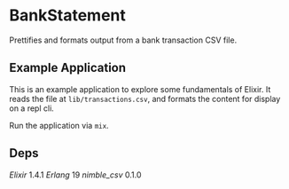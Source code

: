 # BankStatement

Prettifies and formats output from a bank transaction CSV file.

## Example Application

This is an example application to explore some fundamentals of Elixir. It reads the file at `lib/transactions.csv`, and formats the content for display on a repl cli. 

Run the application via `mix`.

## Deps

*Elixir* 1.4.1
*Erlang* 19
*nimble_csv* 0.1.0
